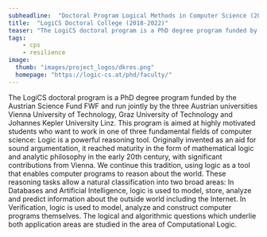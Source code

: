 ```yaml
---
subheadline:  "Doctoral Program Logical Methods in Computer Science (2018-2022)"
title:  "LogiCS Doctoral College (2018-2022)"
teaser: "The LogiCS doctoral program is a PhD degree program funded by the Austrian Science Fund FWF and run jointly by the three Austrian universities Vienna University of Technology, Graz University of Technology and Johannes Kepler University Linz."
tags:
    - cps
    - resilience
image:
  thumb: "images/project_logos/dkres.png"
  homepage: "https://logic-cs.at/phd/faculty/"
---
```


<!--more-->

The LogiCS doctoral program is a PhD degree program funded by the Austrian Science Fund FWF and run jointly by the three Austrian universities Vienna University of Technology, Graz University of Technology and Johannes Kepler University Linz. This program is aimed at highly motivated students who want to work in one of three fundamental fields of computer science: Logic is a powerful reasoning tool. Originally invented as an aid for sound argumentation, it reached maturity in the form of mathematical logic and analytic philosophy in the early 20th century, with significant contributions from Vienna. We continue this tradition, using logic as a tool that enables computer programs to reason about the world. These reasoning tasks allow a natural classification into two broad areas: In Databases and Artificial Intelligence, logic is used to model, store, analyze and predict information about the outside world including the Internet. In Verification, logic is used to model, analyze and construct computer programs themselves. The logical and algorithmic questions which underlie both application areas are studied in the area of Computational Logic.  